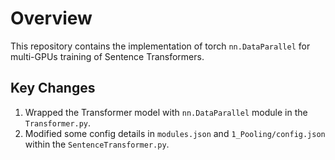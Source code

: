 # Overview
This repository contains the implementation of torch ```nn.DataParallel``` for multi-GPUs training of Sentence Transformers.

## Key Changes 
1. Wrapped the Transformer model with ```nn.DataParallel``` module in the ```Transformer.py```.
2. Modified some config details in ```modules.json``` and ```1_Pooling/config.json``` within the ```SentenceTransformer.py```.
   
